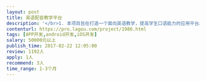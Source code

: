 ```yaml
---                
layout: post       
title: 英语配音教学平台           
description: '</br>1. 本项目旨在打造一个面向英语教学，提高学生口语能力的应用平台。其手段是通过对平台上的英语影音视频或教师的录制音视频，学生对其进行配音，相互之间进行互动协作、点评，教师可以对学生进行跟踪、评分、配音任务分派等。这种方式将以往传统的枯燥英语口语教学，转变为趣味化、互动化、时尚化的方式，激发学生的参与热情和学习兴趣。</br>2. 本App的设计原则是符合高校学生群体特点，风格明快，UI时尚，互动性高。</br>3. App的架构设计上应具备良好的扩展性，可在日后横向推广到更多学校和社会用户中使用。</br>4. 本应用的核心是英语配音。音视频来源有多种：平台预制，教师上传/录制，第三方提供，学生用户个人上传/录制等。要能实现对这些音视频的播放、配音、按角色多人合作配音、配音点评、教师打分等操作。可以按照课程组织音视频资源。</br>5. 可以对音视频挂载字幕，对中英文字幕进行选择；用户及教师可以上传字幕，也可以在线制作中英文字幕。</br>6. 平台具备榜单功能，对从热播、最新上传、推荐度／好评度、点评等多个维度对音视频资源进行排序展示。</br>7. 为了跟进学生对教师安排的课程的学习程度，平台具备一套问题系统，在播放音视频的时候，可以根据当前的播放进度，弹出教师预制的一系列问题让学生回答，以测试学生对当前音视频或教学目标的理解程度，学生只有完成了问题才能继续播放。</br>8. App内可以在适当的位置挂载H5广告以实现营收；管理后台可以对待上架的广告进行管理。</br>9. 用户系统应具备良好的灵活性设计，可以根据学生学号、年级班级等进行关联注册账号，教师容易识别出自己学生的帐号。具备常规的好友／关注／系统内聊天等功能。</br>10. 乙方应通过前后端分离、RESTful风格API接口等架构，技术上实现良好的扩展性和解耦性。</br>11. 平台可部署到甲方指定的云主机或校内的服务器上。</br>12. 标的手机平台为android（5+）和ios（9+）。</br>'     
contenturl: https://pro.lagou.com/project/1986.html      
tags: [APP开发,android开发,iOS开发]            
salary: 50000元以上          
publish_time: 2017-02-22 12:05:00         
review: 1192人                   
apply: 1人                   
recommend: 3人                   
time_range: 1-3个月              
---                 
```

